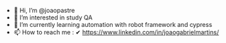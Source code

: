- 👋 Hi, I’m @joaopastre
- 👀 I’m interested in study QA
- 🌱 I’m currently learning automation with robot framework and cypress
- 📫 How to reach me :
✔ https://www.linkedin.com/in/joaogabrielmartins/
<!---
joaopastre/joaopastre is a ✨ special ✨ repository because its `README.md` (this file) appears on your GitHub profile.
You can click the Preview link to take a look at your changes.

--->
